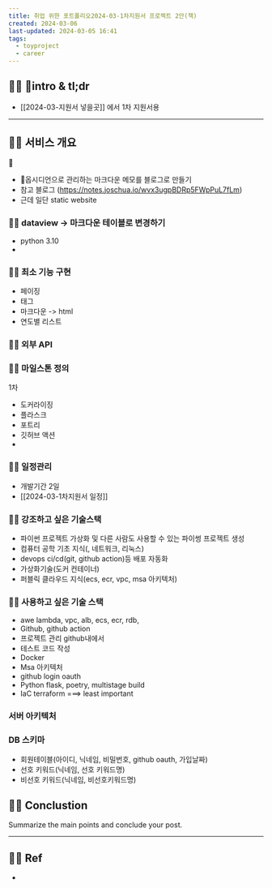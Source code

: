 ```yaml
---
title: 취업 위한 포트폴리오2024-03-1차지원서 프로젝트 2안(책)
created: 2024-03-06
last-updated: 2024-03-05 16:41
tags:
  - toyproject
  - career
---
```


## 👯‍♂️ intro & tl;dr

- [[2024-03-지원서 넣을곳]] 에서 1차 지원서용

--- 

## 👯‍♂️ 서비스 개요


- 옵시디언으로 관리하는 마크다운 메모를 블로그로 만들기
- 참고 블로그 (https://notes.joschua.io/wvx3ugpBDRp5FWpPuL7fLm)
- 근데 일단 static website


### 👯‍♂️ dataview -> 마크다운 테이블로 변경하기
- python 3.10 
- 



### 👯‍♂️ 최소 기능 구현

- 페이징
- 태그
- 마크다운 -> html 
- 연도별 리스트

### 👯‍♂️ 외부 API

### 👯‍♂️ 마일스톤 정의

1차 
- 도커라이징
- 플라스크
- 포트리
- 깃허브 액션
- 

### 👯‍♂️ 일정관리

- 개발기간 2일 
- [[2024-03-1차지원서 일정]]


### 👯‍♂️ 강조하고 싶은 기술스택

- 파이썬 프로젝트 가상화 및 다른 사람도 사용할 수 있는 파이썽 프로젝트 생성
- 컴퓨터 공학 기초 지식(, 네트워크, 리눅스)
- devops ci/cd(git, github action)등 배포 자동화
- 가상화기술(도커 컨테이너)
- 퍼블릭 클라우드 지식(ecs, ecr, vpc, msa 아키텍처)

### 👯‍♂️ 사용하고 싶은 기술 스택

- awe lambda, vpc, alb, ecs, ecr, rdb,  
- Github, github action
- 프로젝트 관리 github내에서
- 테스트 코드 작성
- Docker
- Msa 아키텍처
- github login oauth
- Python flask, poetry, multistage build
- IaC terraform  ===> least important

### 서버 아키텍처

### DB 스키마
- 회원테이블(아이디, 닉네임, 비밀번호, github oauth, 가입날짜)
- 선호 키워드(닉네임, 선호 키워드명)
- 비선호 키워드(닉네임, 비선호키워드명)


## 👯‍♂️ Conclustion

Summarize the main points and conclude your post.

--- 

## 👯‍♂️ Ref

- [^1]:  작성자. "제목," 사이트명, 발행날짜, [URL](www.naver.com)

